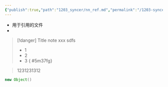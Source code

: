 ```yaml
---
{"publish":true,"path":"1203_syncer/nn_ref.md","permalink":"/1203-syncer/nn-ref/"}
---
```




- 用于引用的文件
- 


> [!danger] Title
> note xxx
> sdfs
> - 1
> - 2
> - 3
{ #5m37fg}



> 1231231312


```java title="xx"
new Object()

```